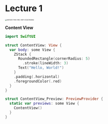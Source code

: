 # Lecture 1

<img src="/Users/huqingyuan/Pictures/Photos Library.photoslibrary/originals/2/2AB1C801-F4B4-41BC-949F-0C6267883B56.jpeg" alt="2AB1C801-F4B4-41BC-949F-0C6267883B56" style="zoom:30%;" />

**Content View**

```swift
import SwiftUI

struct ContentView: View {
  var body: some View {
  	ZStack {
      RoundedRectangle(cornerRadius: 5)
      	.stroke(lineWidth: 3)
      Text("Hello, World!")
    }
    .padding(.horizontal)
    .foregroundColor(.red)
  }
}

struct ContentView_Preview: PreviewProvider {
  static var previews: some View {
    ContentView()
  }
}
```

